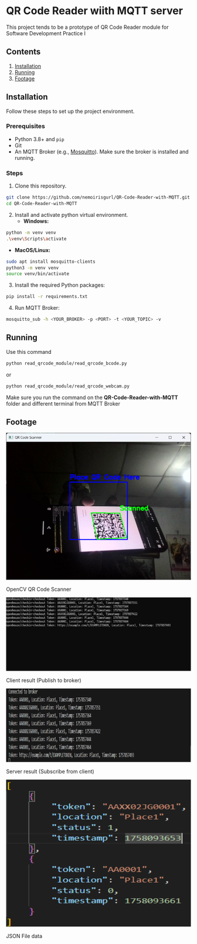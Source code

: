 # QR Code Reader wiith MQTT server
This project tends to be a prototype of QR Code Reader module for Software Development Practice I
## Contents
1. [Installation](#installation)
2. [Running](#running)
3. [Footage](#footage)

## Installation
Follow these steps to set up the project environment.

### Prerequisites
* Python 3.8+ and `pip`
* Git
* An MQTT Broker (e.g., [Mosquitto](https://mosquitto.org/download/)). Make sure the broker is installed and running.

### Steps
1. Clone this repository.
```bash
git clone https://github.com/nemoirisgurl/QR-Code-Reader-with-MQTT.git
cd QR-Code-Reader-with-MQTT
```
2. Install and activate python virtual environment.
   * **Windows:**
```bash
python -m venv venv
.\venv\Scripts\activate
```
   * **MacOS/Linux:**
```bash
sudo apt install mosquitto-clients 
python3 -m venv venv
source venv/bin/activate
```

3.  Install the required Python packages:
```bash
pip install -r requirements.txt
```

4. Run MQTT Broker:
```bash
mosquitto_sub -h <YOUR_BROKER> -p <PORT> -t <YOUR_TOPIC> -v
```

## Running
Use this command
```bash
python read_qrcode_module/read_qrcode_bcode.py
```
or
```bash
python read_qrcode_module/read_qrcode_webcam.py
```
Make sure you run the command on the **QR-Code-Reader-with-MQTT** folder and different terminal from MQTT Broker
## Footage

<img src="src/cv2screen.png" alt="OpenCV QR Code Scanner" width="600" height="400"/>  

OpenCV QR Code Scanner 

<img src="src/publisher.png" alt="Client result (Publish to broker)" width="600" height="200"/>

Client result (Publish to broker)

<img src="src/subscriber.png" alt="Server result (Subscribe from client)" width="600" height="200"/>

Server result (Subscribe from client)

<img src="src/json_output.png" alt="JSON File data" width="600" height="400"/>

JSON File data
